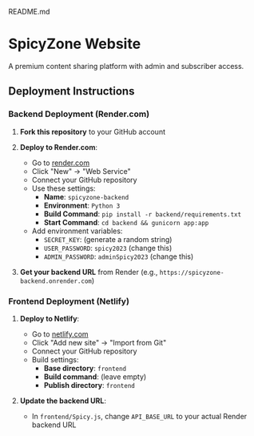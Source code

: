 README.md

# SpicyZone Website

A premium content sharing platform with admin and subscriber access.

## Deployment Instructions

### Backend Deployment (Render.com)

1. **Fork this repository** to your GitHub account
2. **Deploy to Render.com**:
   - Go to [render.com](https://render.com)
   - Click "New" → "Web Service"
   - Connect your GitHub repository
   - Use these settings:
     - **Name**: `spicyzone-backend`
     - **Environment**: `Python 3`
     - **Build Command**: `pip install -r backend/requirements.txt`
     - **Start Command**: `cd backend && gunicorn app:app`
   - Add environment variables:
     - `SECRET_KEY`: (generate a random string)
     - `USER_PASSWORD`: `spicy2023` (change this)
     - `ADMIN_PASSWORD`: `adminSpicy2023` (change this)

3. **Get your backend URL** from Render (e.g., `https://spicyzone-backend.onrender.com`)

### Frontend Deployment (Netlify)

1. **Deploy to Netlify**:
   - Go to [netlify.com](https://netlify.com)
   - Click "Add new site" → "Import from Git"
   - Connect your GitHub repository
   - Build settings:
     - **Base directory**: `frontend`
     - **Build command**: (leave empty)
     - **Publish directory**: `frontend`

2. **Update the backend URL**:
   - In `frontend/Spicy.js`, change `API_BASE_URL` to your actual Render backend URL